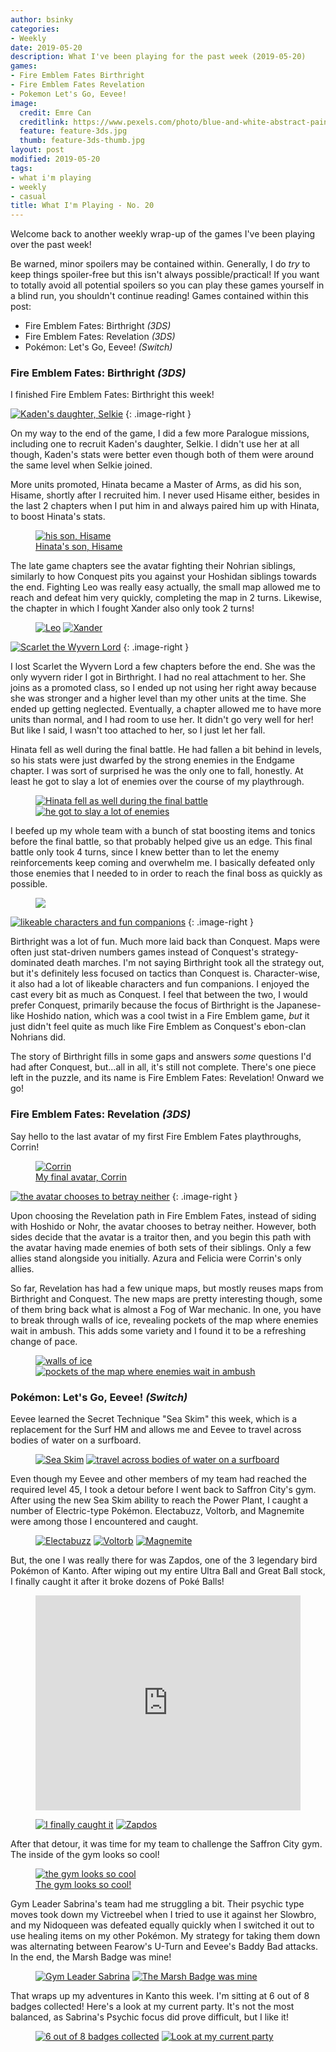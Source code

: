 ```yaml
---
author: bsinky
categories:
- Weekly
date: 2019-05-20
description: What I've been playing for the past week (2019-05-20)
games:
- Fire Emblem Fates Birthright
- Fire Emblem Fates Revelation
- Pokemon Let's Go, Eevee!
image:
  credit: Emre Can
  creditlink: https://www.pexels.com/photo/blue-and-white-abstract-painting-2110951/
  feature: feature-3ds.jpg
  thumb: feature-3ds-thumb.jpg
layout: post
modified: 2019-05-20
tags:
- what i'm playing
- weekly
- casual
title: What I'm Playing - No. 20
---
```


Welcome back to another weekly wrap-up of the games I've been playing over the
past week!

Be warned, minor spoilers may be contained within. Generally, I do *try* to keep
things spoiler-free but this isn't always possible/practical! If you want to
totally avoid all potential spoilers so you can play these games yourself in a
blind run, you shouldn't continue reading! Games contained within this post:

 - Fire Emblem Fates: Birthright *(3DS)*
 - Fire Emblem Fates: Revelation *(3DS)*
 - Pokémon: Let's Go, Eevee! *(Switch)*

<!--more-->

### Fire Emblem Fates: Birthright *(3DS)*

I finished Fire Emblem Fates: Birthright this week!

[![Kaden's daughter, Selkie](https://i.imgur.com/KqW36u2t.png)](https://i.imgur.com/KqW36u2.png)
{: .image-right }

On my way to the end of the game, I did a few more Paralogue missions, including
one to recruit Kaden's daughter, Selkie. I didn't use her at all though, Kaden's
stats were better even though both of them were around the same level when
Selkie joined.

More units promoted, Hinata became a Master of Arms, as did his son, Hisame,
shortly after I recruited him. I never used Hisame either, besides in the last 2
chapters when I put him in and always paired him up with Hinata, to boost
Hinata's stats.

<figure class="half center">
    <a href="https://i.imgur.com/7UyiKSF.png"><img src="https://i.imgur.com/7UyiKSFm.png" alt="his son, Hisame"/>
        <figcaption>Hinata's son, Hisame</figcaption>
    </a>
</figure>

The late game chapters see the avatar fighting their Nohrian siblings, similarly
to how Conquest pits you against your Hoshidan siblings towards the end.
Fighting Leo was really easy actually, the small map allowed me to reach and
defeat him very quickly, completing the map in 2 turns. Likewise, the chapter in
which I fought Xander also only took 2 turns!

<figure class="half">
    <a href="https://i.imgur.com/tZxwySD.png"><img src="https://i.imgur.com/tZxwySDm.png" alt="Leo"/></a>
    <a href="https://i.imgur.com/Fzxr2qI.png"><img src="https://i.imgur.com/Fzxr2qIm.png" alt="Xander"/></a>
</figure>

[![Scarlet the Wyvern Lord](https://i.imgur.com/XgfXgPsm.png)](https://i.imgur.com/XgfXgPs.png)
{: .image-right }

I lost Scarlet the Wyvern Lord a few chapters before the end. She was the only
wyvern rider I got in Birthright. I had no real attachment to her. She joins as
a promoted class, so I ended up not using her right away because she was
stronger and a higher level than my other units at the time. She ended up
getting neglected. Eventually, a chapter allowed me to have more units than
normal, and I had room to use her. It didn't go very well for her! But like I
said, I wasn't too attached to her, so I just let her fall.

Hinata fell as well during the final battle. He had fallen a bit behind in
levels, so his stats were just dwarfed by the strong enemies in the Endgame
chapter. I was sort of surprised he was the only one to fall, honestly. At least
he got to slay a lot of enemies over the course of my playthrough.

<figure class="half">
    <a href="https://i.imgur.com/huLrj8e.png"><img src="https://i.imgur.com/huLrj8em.png" alt="Hinata fell as well during the final battle"/></a>
    <a href="https://i.imgur.com/QczPQac.png"><img src="https://i.imgur.com/QczPQacm.png" alt="he got to slay a lot of enemies"/></a>
</figure>

I beefed up my whole team with a bunch of stat boosting items and tonics before
the final battle, so that probably helped give us an edge. This final battle
only took 4 turns, since I knew better than to let the enemy reinforcements keep
coming and overwhelm me. I basically defeated only those enemies that I needed
to in order to reach the final boss as quickly as possible.

<figure class="half center">
    <a href="https://i.imgur.com/sOxidW9.png"><img src="https://i.imgur.com/sOxidW9m.png"/></a>
</figure>

[![likeable characters and fun companions](https://i.imgur.com/2au4MNAm.png)](https://i.imgur.com/2au4MNA.png)
{: .image-right }

Birthright was a lot of fun. Much more laid back than Conquest. Maps were often
just stat-driven numbers games instead of Conquest's strategy-dominated death
marches. I'm not saying Birthright took all the strategy out, but it's
definitely less focused on tactics than Conquest is. Character-wise, it also had
a lot of likeable characters and fun companions. I enjoyed the cast every bit as
much as Conquest. I feel that between the two, I would prefer Conquest,
primarily because the focus of Birthright is the Japanese-like Hoshido nation,
which was a cool twist in a Fire Emblem game, *but* it just didn't feel quite as
much like Fire Emblem as Conquest's ebon-clan Nohrians did.

The story of Birthright fills in some gaps and answers *some* questions I'd had after Conquest, but...all in all, it's still not complete. There's one piece left in the puzzle, and its name is Fire Emblem Fates: Revelation! Onward we go!

### Fire Emblem Fates: Revelation *(3DS)*

Say hello to the last avatar of my first Fire Emblem Fates playthroughs, Corrin!

<figure class="half center">
    <a href="https://i.imgur.com/0GpSJms.png"><img src="https://i.imgur.com/0GpSJmsm.png" alt="Corrin"/>
        <figcaption>My final avatar, Corrin</figcaption>
    </a>
</figure>

[![the avatar chooses to betray neither](https://i.imgur.com/kWn3QLPm.png)](https://i.imgur.com/kWn3QLP.png)
{: .image-right }

Upon choosing the Revelation path in Fire Emblem Fates, instead of siding with
Hoshido or Nohr, the avatar chooses to betray neither. However, both sides
decide that the avatar is a traitor then, and you begin this path with the
avatar having made enemies of both sets of their siblings. Only a few allies
stand alongside you initially. Azura and Felicia were Corrin's only allies.

So far, Revelation has had a few unique maps, but mostly reuses maps from
Birthright and Conquest. The new maps are pretty interesting though, some of
them bring back what is almost a Fog of War mechanic. In one, you have to break
through walls of ice, revealing pockets of the map where enemies wait in ambush.
This adds some variety and I found it to be a refreshing change of pace.

<figure class="half">
    <a href="https://i.imgur.com/tV0k0tc.png"><img src="https://i.imgur.com/tV0k0tcm.png" alt="walls of ice"/></a>
    <a href="https://i.imgur.com/gIbfiV8.png"><img src="https://i.imgur.com/gIbfiV8m.png" alt="pockets of the map where enemies wait in ambush"/></a>
</figure>

### Pokémon: Let's Go, Eevee! *(Switch)*

Eevee learned the Secret Technique "Sea Skim" this week, which is a replacement
for the Surf HM and allows me and Eevee to travel across bodies of water on a
surfboard.

<figure class="half">
    <a href="https://i.imgur.com/rCZHrOy.jpg"><img src="https://i.imgur.com/rCZHrOym.jpg" alt="Sea Skim"/></a>
    <a href="https://i.imgur.com/BU8ro6H.jpg"><img src="https://i.imgur.com/BU8ro6Hm.jpg" alt="travel across bodies of water on a surfboard"/></a>
</figure>

Even though my Eevee and other members of my team had reached the required level
45, I took a detour before I went back to Saffron City's gym. After using the
new Sea Skim ability to reach the Power Plant, I caught a number of
Electric-type Pokémon. Electabuzz, Voltorb, and Magnemite were among those I
encountered and caught.

<figure class="third">
    <a href="https://i.imgur.com/SSGwnAm.jpg"><img src="https://i.imgur.com/SSGwnAmm.jpg" alt="Electabuzz"/></a>
    <a href="https://i.imgur.com/VzGTYNW.jpg"><img src="https://i.imgur.com/VzGTYNWm.jpg" alt="Voltorb"/></a>
    <a href="https://i.imgur.com/dSDi8sr.jpg"><img src="https://i.imgur.com/dSDi8srm.jpg" alt="Magnemite"/></a>
</figure>

But, the one I was really there for was Zapdos, one of the 3 legendary bird
Pokémon of Kanto. After wiping out my entire Ultra Ball and Great Ball stock, I
finally caught it after it broke dozens of Poké Balls!

<figure>
    <div style='position:relative; padding-bottom:calc(70.80% + 44px)'>
        <iframe src='https://gfycat.com/ifr/CrazyFluidAsianporcupine' frameborder='0' scrolling='no' width='100%' height='100%' style='position:absolute;top:0;left:0;' allowfullscreen></iframe>
    </div>
</figure>

<figure class="half">
    <a href="https://i.imgur.com/bflnmd2.jpg"><img src="https://i.imgur.com/bflnmd2m.jpg" alt="I finally caught it"/></a>
    <a href="https://i.imgur.com/466zZ86.jpg"><img src="https://i.imgur.com/466zZ86m.jpg" alt="Zapdos"/></a>
</figure>

After that detour, it was time for my team to challenge the Saffron City gym.
The inside of the gym looks so cool!

<figure class="half center">
    <a href="https://i.imgur.com/j9uAE7L.jpg"><img src="https://i.imgur.com/j9uAE7Lm.jpg" alt="the gym looks so cool"/>
        <figcaption>The gym looks so cool!</figcaption>
    </a>
</figure>

Gym Leader Sabrina's team had me struggling a bit. Their psychic type moves took
down my Victreebel when I tried to use it against her Slowbro, and my Nidoqueen
was defeated equally quickly when I switched it out to use healing items on my
other Pokémon. My strategy for taking them down was alternating between Fearow's
U-Turn and Eevee's Baddy Bad attacks. In the end, the Marsh Badge was mine!

<figure class="half">
    <a href="https://i.imgur.com/kemXdMk.jpg"><img src="https://i.imgur.com/kemXdMkm.jpg" alt="Gym Leader Sabrina"/></a>
    <a href="https://i.imgur.com/JqeXSAc.jpg"><img src="https://i.imgur.com/JqeXSAcm.jpg" alt="The Marsh Badge was mine"/></a>
</figure>

That wraps up my adventures in Kanto this week. I'm sitting at 6 out of 8 badges
collected! Here's a look at my current party. It's not the most balanced, as
Sabrina's Psychic focus did prove difficult, but I like it!

<figure class="half">
    <a href="https://i.imgur.com/Z8Xvm9X.jpg"><img src="https://i.imgur.com/Z8Xvm9Xm.jpg" alt="6 out of 8 badges collected"/></a>
    <a href="https://i.imgur.com/yC0596S.jpg"><img src="https://i.imgur.com/yC0596Sm.jpg" alt="Look at my current party"/></a>
</figure>